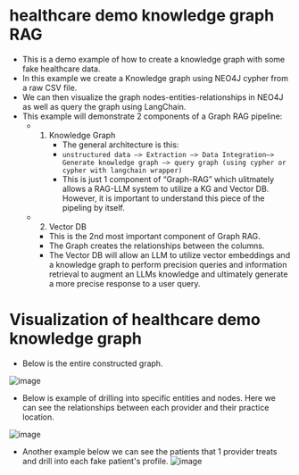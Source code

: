 # healthcare demo knowledge graph RAG
* This is a demo example of how to create a knowledge graph with some fake healthcare data.
* In this example we create a Knowledge graph using NEO4J cypher from a raw CSV file.
* We can then visualize the graph nodes-entities-relationships in NEO4J as well as query the graph using LangChain.
* This example will demonstrate 2 components of a Graph RAG pipeline:
  * 1. Knowledge Graph
       * The general architecture is this:
       * `unstructured data —> Extraction —> Data Integration—> Generate knowledge graph —> query graph (using cypher or cypher with langchain wrapper)`
       * This is just 1 component of “Graph-RAG” which ulitmately allows a RAG-LLM system to utilize a KG and Vector DB. However, it is important to understand this piece of the pipeling by itself. 
  * 2. Vector DB
      * This is the 2nd most important component of Graph RAG.
      * The Graph creates the relationships between the columns.
      * The Vector DB will allow an LLM to utilize vector embeddings and a knowledge graph to perform precision queries and information retrieval to augment an LLMs knowledge and ultimately generate a more precise response to a user query. 


# Visualization of healthcare demo knowledge graph
* Below is the entire constructed graph. 

![image](https://github.com/user-attachments/assets/c7b86a26-6886-4d4f-8eb8-57f6cbb8c5f2)




* Below is example of drilling into specific entities and nodes. Here we can see the relationships between each provider and their practice location.

![image](https://github.com/user-attachments/assets/335eacc3-c875-4011-af6a-0e972f44caaa)


* Another example below we can see the patients that 1 provider treats and drill into each fake patient's profile.
![image](https://github.com/user-attachments/assets/0934f1bb-2d95-4d68-ab41-eb390d994baf)

